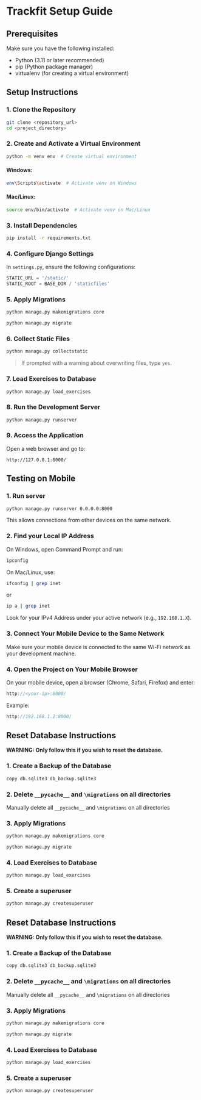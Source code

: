 # Trackfit Setup Guide

## Prerequisites
Make sure you have the following installed:
- Python (3.11 or later recommended)
- pip (Python package manager)
- virtualenv (for creating a virtual environment)

## Setup Instructions

### 1. Clone the Repository
```sh
git clone <repository_url>
cd <project_directory>
```

### 2. Create and Activate a Virtual Environment
```sh
python -m venv env  # Create virtual environment
```
#### **Windows:**
```sh
env\Scripts\activate  # Activate venv on Windows
```
#### **Mac/Linux:**
```sh
source env/bin/activate  # Activate venv on Mac/Linux
```

### 3. Install Dependencies
```sh
pip install -r requirements.txt
```

### 4. Configure Django Settings
In `settings.py`, ensure the following configurations:
```python
STATIC_URL = '/static/'
STATIC_ROOT = BASE_DIR / 'staticfiles'
```

### 5. Apply Migrations
```sh
python manage.py makemigrations core
```
```sh
python manage.py migrate
```

### 6. Collect Static Files
```sh
python manage.py collectstatic
```
> If prompted with a warning about overwriting files, type `yes`.

### 7. Load Exercises to Database
```sh
python manage.py load_exercises
```

### 8. Run the Development Server
```sh
python manage.py runserver
```

### 9. Access the Application
Open a web browser and go to:
```
http://127.0.0.1:8000/
```

## Testing on Mobile

### 1. Run server
```sh
python manage.py runserver 0.0.0.0:8000
```
This allows connections from other devices on the same network.

### 2. Find your Local IP Address
On Windows, open Command Prompt and run:
```sh
ipconfig
```
On Mac/Linux, use:
```sh
ifconfig | grep inet
```
or
```sh
ip a | grep inet
```
Look for your IPv4 Address under your active network (e.g., `192.168.1.X`).

### 3. Connect Your Mobile Device to the Same Network
Make sure your mobile device is connected to the same Wi-Fi network as your development machine.

### 4. Open the Project on Your Mobile Browser
On your mobile device, open a browser (Chrome, Safari, Firefox) and enter:
```cpp
http://<your-ip>:8000/
```
Example:
```cpp
http://192.168.1.2:8000/
```

## Reset Database Instructions
**WARNING: Only follow this if you wish to reset the database.**

### 1. Create a Backup of the Database
```sh
copy db.sqlite3 db_backup.sqlite3
```

### 2. Delete `__pycache__` and `\migrations` on all directories
Manually delete all `__pycache__` and `\migrations` on all directories

### 3. Apply Migrations
```sh
python manage.py makemigrations core
```
```sh
python manage.py migrate
```

### 4. Load Exercises to Database
```sh
python manage.py load_exercises
```

### 5. Create a superuser
```sh
python manage.py createsuperuser
```

## Reset Database Instructions
**WARNING: Only follow this if you wish to reset the database.**

### 1. Create a Backup of the Database
```sh
copy db.sqlite3 db_backup.sqlite3
```

### 2. Delete `__pycache__` and `\migrations` on all directories
Manually delete all `__pycache__` and `\migrations` on all directories

### 3. Apply Migrations
```sh
python manage.py makemigrations core
```
```sh
python manage.py migrate
```

### 4. Load Exercises to Database
```sh
python manage.py load_exercises
```

### 5. Create a superuser
```sh
python manage.py createsuperuser
```